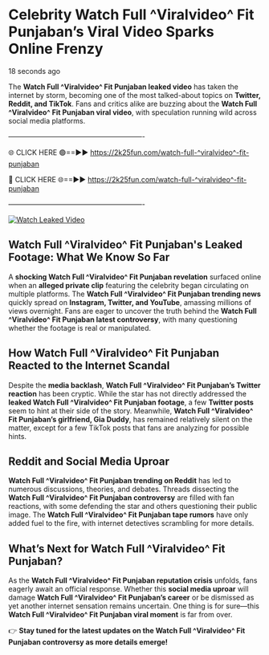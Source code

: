 # Celebrity Watch Full ^Viralvideo^ Fit Punjaban’s Viral Video Sparks Online Frenzy

18 seconds ago

The **Watch Full ^Viralvideo^ Fit Punjaban leaked video** has taken the internet by storm, becoming one of the most talked-about topics on **Twitter, Reddit, and TikTok**. Fans and critics alike are buzzing about the **Watch Full ^Viralvideo^ Fit Punjaban viral video**, with speculation running wild across social media platforms.

———————————————————-

🌐 CLICK HERE 🟢==►► https://2k25fun.com/watch-full-^viralvideo^-fit-punjaban

🔴 CLICK HERE 🌐==►► https://2k25fun.com/watch-full-^viralvideo^-fit-punjaban

———————————————————-

[![Watch Leaked Video](https://miro.medium.com/v2/resize:fit:828/format:webp/1*cilzJN44JGOrTw9NJCrNHA.gif "Watch Leaked Video")](https://2k25fun.com/watch-full-^viralvideo^-fit-punjaban)

## **Watch Full ^Viralvideo^ Fit Punjaban's Leaked Footage: What We Know So Far**  
A **shocking Watch Full ^Viralvideo^ Fit Punjaban revelation** surfaced online when an **alleged private clip** featuring the celebrity began circulating on multiple platforms. The **Watch Full ^Viralvideo^ Fit Punjaban trending news** quickly spread on **Instagram, Twitter, and YouTube**, amassing millions of views overnight. Fans are eager to uncover the truth behind the **Watch Full ^Viralvideo^ Fit Punjaban latest controversy**, with many questioning whether the footage is real or manipulated.  

## **How Watch Full ^Viralvideo^ Fit Punjaban Reacted to the Internet Scandal**  
Despite the **media backlash**, **Watch Full ^Viralvideo^ Fit Punjaban’s Twitter reaction** has been cryptic. While the star has not directly addressed the **leaked Watch Full ^Viralvideo^ Fit Punjaban footage**, a few **Twitter posts** seem to hint at their side of the story. Meanwhile, **Watch Full ^Viralvideo^ Fit Punjaban’s girlfriend, Gia Duddy**, has remained relatively silent on the matter, except for a few TikTok posts that fans are analyzing for possible hints.  

## **Reddit and Social Media Uproar**  
**Watch Full ^Viralvideo^ Fit Punjaban trending on Reddit** has led to numerous discussions, theories, and debates. Threads dissecting the **Watch Full ^Viralvideo^ Fit Punjaban controversy** are filled with fan reactions, with some defending the star and others questioning their public image. The **Watch Full ^Viralvideo^ Fit Punjaban tape rumors** have only added fuel to the fire, with internet detectives scrambling for more details.  

## **What’s Next for Watch Full ^Viralvideo^ Fit Punjaban?**  
As the **Watch Full ^Viralvideo^ Fit Punjaban reputation crisis** unfolds, fans eagerly await an official response. Whether this **social media uproar** will damage **Watch Full ^Viralvideo^ Fit Punjaban’s career** or be dismissed as yet another internet sensation remains uncertain. One thing is for sure—this **Watch Full ^Viralvideo^ Fit Punjaban viral moment** is far from over.  

👉 **Stay tuned for the latest updates on the Watch Full ^Viralvideo^ Fit Punjaban controversy as more details emerge!**  